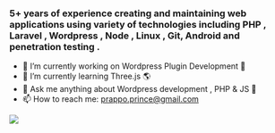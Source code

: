 ### 5+ years of experience creating and maintaining web applications using variety of technologies including PHP , Laravel , Wordpress , Node , Linux , Git, Android  and penetration testing .
- 🔭 I’m currently working on Wordpress Plugin Development 🚀
- 🌱 I’m currently learning Three.js 🌎
- 💬 Ask me anything about Wordpress development , PHP & JS 🦄
- 📫 How to reach me: prappo.prince@gmail.com
<img src="https://media.tenor.com/images/f38e928f2a6c074324a48bf161603271/tenor.gif">
<!--
**prappo/prappo** is a ✨ _special_ ✨ repository because its `README.md` (this file) appears on your GitHub profile.

Here are some ideas to get you started:

- 🔭 I’m currently working on ...
- 🌱 I’m currently learning ...
- 👯 I’m looking to collaborate on ...
- 🤔 I’m looking for help with ...
- 💬 Ask me about ...
- 📫 How to reach me: ...
- 😄 Pronouns: ...
- ⚡ Fun fact: ...
-->
